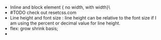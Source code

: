 - Inline and block element { no width, with width}\
- #TODO check out resetcss.com
- Line height and font size : line height can be relative to the font size if I am using the percent or decimal value for line height.
- flex: grow shrink basis;
-